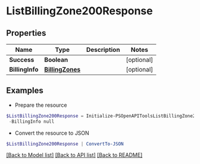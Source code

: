 # ListBillingZone200Response
## Properties

Name | Type | Description | Notes
------------ | ------------- | ------------- | -------------
**Success** | **Boolean** |  | [optional] 
**BillingInfo** | [**BillingZones**](BillingZones.md) |  | [optional] 

## Examples

- Prepare the resource
```powershell
$ListBillingZone200Response = Initialize-PSOpenAPIToolsListBillingZone200Response  -Success null `
 -BillingInfo null
```

- Convert the resource to JSON
```powershell
$ListBillingZone200Response | ConvertTo-JSON
```

[[Back to Model list]](../README.md#documentation-for-models) [[Back to API list]](../README.md#documentation-for-api-endpoints) [[Back to README]](../README.md)

